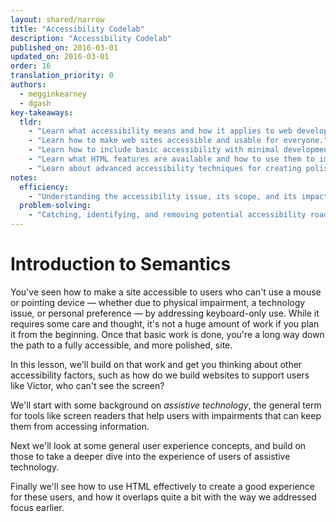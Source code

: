 ```yaml
---
layout: shared/narrow
title: "Accessibility Codelab"
description: "Accessibility Codelab"
published_on: 2016-03-01
updated_on: 2016-03-01
order: 16
translation_priority: 0
authors:
  - megginkearney
  - dgash
key-takeaways:
  tldr: 
    - "Learn what accessibility means and how it applies to web development."
    - "Learn how to make web sites accessible and usable for everyone."
    - "Learn how to include basic accessibility with minimal development impace."
    - "Learn what HTML features are available and how to use them to improve accessibility."
    - "Learn about advanced accessibility techniques for creating polished accessibility experiences."
notes:
  efficiency:
    - "Understanding the accessibility issue, its scope, and its impact can make you a better web developer."
  problem-solving:
    - "Catching, identifying, and removing potential accessibility roadblocks before they happen can improve your development process and reduce maintenance requirements."
---
```


# Introduction to Semantics

You've seen how to make a site accessible to users who can't use a mouse or pointing device &mdash; whether due to physical impairment, a technology issue, or personal preference &mdash; by addressing keyboard-only use. While it requires some care and thought, it's not a huge amount of work if you plan it from the beginning. Once that basic work is done, you're a long way down the path to a fully accessible, and more polished, site. 

In this lesson, we'll build on that work and get you thinking about other accessibility factors, such as how do we build websites to support users like Victor, who can't see the screen?

We'll start with some background on *assistive technology*, the general term for tools like screen readers that help  users with impairments that can keep them from accessing information. 

Next we'll look at some general user experience concepts, and build on those to take a deeper dive into the experience of users of assistive technology. 

Finally we'll see how to use HTML effectively to create a good experience for these users, and how it overlaps quite a bit with the way we addressed focus earlier.
